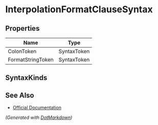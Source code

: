 # InterpolationFormatClauseSyntax

## Properties

| Name              | Type        |
| ----------------- | ----------- |
| ColonToken        | SyntaxToken |
| FormatStringToken | SyntaxToken |

## SyntaxKinds

## See Also

* [Official Documentation](https://docs.microsoft.com/en-us/dotnet/api/microsoft.codeanalysis.csharp.syntax.interpolationformatclausesyntax)


*\(Generated with [DotMarkdown](http://github.com/JosefPihrt/DotMarkdown)\)*